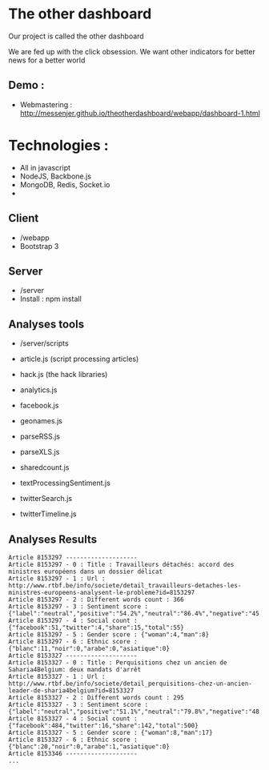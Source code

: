 # The other dashboard

Our project is called the other dashboard

We are fed up with the click obsession. We want other indicators for better news for a better world

## Demo :

* Webmastering : http://messenjer.github.io/theotherdashboard/webapp/dashboard-1.html 

# Technologies :

* All in javascript
* NodeJS, Backbone.js
* MongoDB, Redis, Socket.io
* 

## Client

* /webapp
* Bootstrap 3

## Server

* /server
* Install : npm install

## Analyses tools

* /server/scripts

* article.js (script processing articles)
* hack.js (the hack libraries)

* analytics.js
* facebook.js
* geonames.js
* parseRSS.js
* parseXLS.js
* sharedcount.js
* textProcessingSentiment.js
* twitterSearch.js
* twitterTimeline.js

## Analyses Results

```
Article 8153297 --------------------
Article 8153297 - 0 : Title : Travailleurs détachés: accord des ministres européens dans un dossier délicat
Article 8153297 - 1 : Url : http://www.rtbf.be/info/societe/detail_travailleurs-detaches-les-ministres-europeens-analysent-le-probleme?id=8153297
Article 8153297 - 2 : Different words count : 366
Article 8153297 - 3 : Sentiment score : {"label":"neutral","positive":"54.2%","neutral":"86.4%","negative":"45.8%"}
Article 8153297 - 4 : Social count : {"facebook":51,"twitter":4,"share":15,"total":55}
Article 8153297 - 5 : Gender score : {"woman":4,"man":8}
Article 8153297 - 6 : Ethnic score : {"blanc":11,"noir":0,"arabe":0,"asiatique":0}
Article 8153327 --------------------
Article 8153327 - 0 : Title : Perquisitions chez un ancien de Saharia4Belgium: deux mandats d'arrêt
Article 8153327 - 1 : Url : http://www.rtbf.be/info/societe/detail_perquisitions-chez-un-ancien-leader-de-sharia4belgium?id=8153327
Article 8153327 - 2 : Different words count : 295
Article 8153327 - 3 : Sentiment score : {"label":"neutral","positive":"51.1%","neutral":"79.8%","negative":"48.9%"}
Article 8153327 - 4 : Social count : {"facebook":484,"twitter":16,"share":142,"total":500}
Article 8153327 - 5 : Gender score : {"woman":8,"man":17}
Article 8153327 - 6 : Ethnic score : {"blanc":20,"noir":0,"arabe":1,"asiatique":0}
Article 8153346 --------------------
...
```
